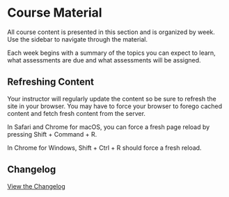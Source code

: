 # Course Material

All course content is presented in this section and is organized by week. Use the sidebar to navigate through the material.

Each week begins with a summary of the topics you can expect to learn, what assessments are due and what assessments will be assigned.

## Refreshing Content

Your instructor will regularly update the content so be sure to refresh the site in your browser.  You may have to force your browser to forego cached content and fetch fresh content from the server.

In Safari and Chrome for macOS, you can force a fresh page reload by pressing Shift + Command + R.

In Chrome for Windows, Shift + Ctrl + R should force a fresh reload.

## Changelog

[View the Changelog](/content/misc/changelog.md)
